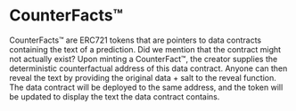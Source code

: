 # CounterFacts™

CounterFacts™ are ERC721 tokens that are pointers to data contracts containing the text of a prediction. Did we mention that
the contract might not actually exist?
Upon minting a CounterFact™, the creator supplies the deterministic counterfactual address of this data contract. Anyone can then reveal the text by providing the original data + salt to the reveal function. The data contract will be deployed to the same address, and the token will be updated to display the text the data contract contains.